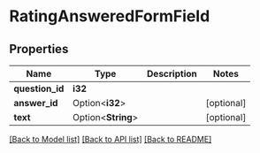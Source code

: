 # RatingAnsweredFormField

## Properties

Name | Type | Description | Notes
------------ | ------------- | ------------- | -------------
**question_id** | **i32** |  | 
**answer_id** | Option<**i32**> |  | [optional]
**text** | Option<**String**> |  | [optional]

[[Back to Model list]](../README.md#documentation-for-models) [[Back to API list]](../README.md#documentation-for-api-endpoints) [[Back to README]](../README.md)


